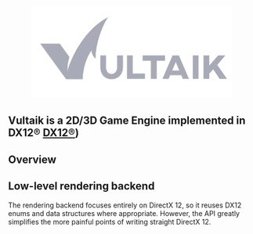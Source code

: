 

<h1 align="center">
   <img src="Logo/vultaik-logo 2.PNG" width=410>

  
  ##              Vultaik is a 2D/3D Game Engine implemented in DX12® [DX12®]([))
  
</h1>


## Overview


## Low-level rendering backend
The rendering backend focuses entirely on DirectX 12, so it reuses DX12 enums and data structures where appropriate. However, the API greatly simplifies the more painful points of writing straight DirectX 12.

